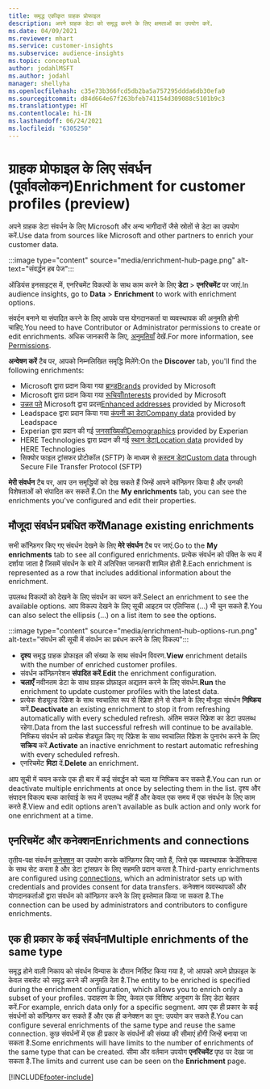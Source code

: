 ```yaml
---
title: समृद्ध एकीकृत ग्राहक प्रोफाइल
description: अपने ग्राहक डेटा को समृद्ध करने के लिए क्षमताओं का उपयोग करें.
ms.date: 04/09/2021
ms.reviewer: mhart
ms.service: customer-insights
ms.subservice: audience-insights
ms.topic: conceptual
author: jodahlMSFT
ms.author: jodahl
manager: shellyha
ms.openlocfilehash: c35e73b366fcd5db2ba5a757295ddda6db30efa0
ms.sourcegitcommit: d84d664e67f263bfeb741154d309088c5101b9c3
ms.translationtype: HT
ms.contentlocale: hi-IN
ms.lasthandoff: 06/24/2021
ms.locfileid: "6305250"
---
```

# <a name="enrichment-for-customer-profiles-preview"></a><span data-ttu-id="7210c-103">ग्राहक प्रोफाइल के लिए संवर्धन (पूर्वावलोकन)</span><span class="sxs-lookup"><span data-stu-id="7210c-103">Enrichment for customer profiles (preview)</span></span>

<span data-ttu-id="7210c-104">अपने ग्राहक डेटा संवर्धन के लिए Microsoft और अन्य भागीदारों जैसे स्रोतों से डेटा का उपयोग करें.</span><span class="sxs-lookup"><span data-stu-id="7210c-104">Use data from sources like Microsoft and other partners to enrich your customer data.</span></span>

:::image type="content" source="media/enrichment-hub-page.png" alt-text="संवर्द्धन हब पेज":::

<span data-ttu-id="7210c-106">ऑडियंस इनसाइट्स में, एनरिचमेंट विकल्पों के साथ काम करने के लिए **डेटा** > **एनरिचमेंट** पर जाएं.</span><span class="sxs-lookup"><span data-stu-id="7210c-106">In audience insights, go to **Data** > **Enrichment** to work with enrichment options.</span></span>  

<span data-ttu-id="7210c-107">संवर्दन बनाने या संपादित करने के लिए आपके पास योगदानकर्ता या व्यवस्थापक की अनुमति होनी चाहिए.</span><span class="sxs-lookup"><span data-stu-id="7210c-107">You need to have Contributor or Administrator permissions to create or edit enrichments.</span></span> <span data-ttu-id="7210c-108">अधिक जानकारी के लिए, [अनुमतियाँ](permissions.md) देखें.</span><span class="sxs-lookup"><span data-stu-id="7210c-108">For more information, see [Permissions](permissions.md).</span></span>

<span data-ttu-id="7210c-109">**अन्वेषण करें** टैब पर, आपको निम्नलिखित समृद्धि मिलेंगे:</span><span class="sxs-lookup"><span data-stu-id="7210c-109">On the **Discover** tab, you'll find the following enrichments:</span></span>

- <span data-ttu-id="7210c-110">Microsoft द्वारा प्रदान किया गया [ब्रान्ड](enrichment-microsoft.md)</span><span class="sxs-lookup"><span data-stu-id="7210c-110">[Brands](enrichment-microsoft.md) provided by Microsoft</span></span>
- <span data-ttu-id="7210c-111">Microsoft द्वारा प्रदान किया गया [रूचियाँ](enrichment-microsoft.md)</span><span class="sxs-lookup"><span data-stu-id="7210c-111">[Interests](enrichment-microsoft.md) provided by Microsoft</span></span>
- <span data-ttu-id="7210c-112">[उन्नत पते](enrichment-enhanced-addresses.md) Microsoft द्वारा प्रदत्त</span><span class="sxs-lookup"><span data-stu-id="7210c-112">[Enhanced addresses](enrichment-enhanced-addresses.md) provided by Microsoft</span></span>
- <span data-ttu-id="7210c-113">Leadspace द्वारा प्रदान किया गया [कंपनी का डेटा](enrichment-leadspace.md)</span><span class="sxs-lookup"><span data-stu-id="7210c-113">[Company data](enrichment-leadspace.md) provided by Leadspace</span></span>
- <span data-ttu-id="7210c-114">Experian द्वारा प्रदान की गई [जनसांख्यिकी](enrichment-experian.md)</span><span class="sxs-lookup"><span data-stu-id="7210c-114">[Demographics](enrichment-experian.md) provided by Experian</span></span>
- <span data-ttu-id="7210c-115">HERE Technologies द्वारा प्रदान की गई [स्थान डेटा](enrichment-here.md)</span><span class="sxs-lookup"><span data-stu-id="7210c-115">[Location data](enrichment-here.md) provided by HERE Technologies</span></span>
- <span data-ttu-id="7210c-116">सिक्योर फाइल ट्रांसफर प्रोटोकॉल (SFTP) के माध्यम से [कस्टम डेटा](enrichment-SFTP-custom-import.md)</span><span class="sxs-lookup"><span data-stu-id="7210c-116">[Custom data](enrichment-SFTP-custom-import.md) through Secure File Transfer Protocol (SFTP)</span></span>

<span data-ttu-id="7210c-117">**मेरी संवर्धन** टैब पर, आप उन समृद्धियों को देख सकते हैं जिन्हें आपने कॉन्फ़िगर किया है और उनकी विशेषताओं को संपादित कर सकतें हैं.</span><span class="sxs-lookup"><span data-stu-id="7210c-117">On the **My enrichments** tab, you can see the enrichments you've configured and edit their properties.</span></span>

## <a name="manage-existing-enrichments"></a><span data-ttu-id="7210c-118">मौजूदा संवर्धन प्रबंधित करें</span><span class="sxs-lookup"><span data-stu-id="7210c-118">Manage existing enrichments</span></span>

<span data-ttu-id="7210c-119">सभी कॉन्फ़िगर किए गए संवर्धन देखने के लिए **मेरे संवर्धन** टैब पर जाएं.</span><span class="sxs-lookup"><span data-stu-id="7210c-119">Go to the **My enrichments** tab to see all configured enrichments.</span></span> <span data-ttu-id="7210c-120">प्रत्येक संवर्धन को पंक्ति के रूप में दर्शाया जाता है जिसमें संवर्धन के बारे में अतिरिक्त जानकारी शामिल होती है.</span><span class="sxs-lookup"><span data-stu-id="7210c-120">Each enrichment is represented as a row that includes additional information about the enrichment.</span></span>

<span data-ttu-id="7210c-121">उपलब्ध विकल्पों को देखने के लिए संवर्धन का चयन करें.</span><span class="sxs-lookup"><span data-stu-id="7210c-121">Select an enrichment to see the available options.</span></span> <span data-ttu-id="7210c-122">आप विकल्प देखने के लिए सूची आइटम पर एलिप्सिस (...) भी चुन सकते हैं.</span><span class="sxs-lookup"><span data-stu-id="7210c-122">You can also select the ellipsis (...) on a list item to see the options.</span></span>

:::image type="content" source="media/enrichment-hub-options-run.png" alt-text="संवर्धन की सूची में संवर्धन का प्रबंधन करने के लिए विकल्प":::

- <span data-ttu-id="7210c-124">**दृश्य** समृद्ध ग्राहक प्रोफाइल की संख्या के साथ संवर्धन विवरण.</span><span class="sxs-lookup"><span data-stu-id="7210c-124">**View** enrichment details with the number of enriched customer profiles.</span></span>
- <span data-ttu-id="7210c-125">संवर्धन कॉन्फ़िगरेशन **संपादित करें**.</span><span class="sxs-lookup"><span data-stu-id="7210c-125">**Edit** the enrichment configuration.</span></span>
- <span data-ttu-id="7210c-126">**चलाएँ** नवीनतम डेटा के साथ ग्राहक प्रोफ़ाइल अद्यतन करने के लिए संवर्धन.</span><span class="sxs-lookup"><span data-stu-id="7210c-126">**Run** the enrichment to update customer profiles with the latest data.</span></span>
- <span data-ttu-id="7210c-127">प्रत्येक शेड्यूल्ड रिफ्रेश के साथ स्वचालित रूप से रिफ्रेश होने से रोकने के लिए मौजूदा संवर्धन **निष्क्रिय** करें.</span><span class="sxs-lookup"><span data-stu-id="7210c-127">**Deactivate** an existing enrichment to stop it from refreshing automatically with every scheduled refresh.</span></span> <span data-ttu-id="7210c-128">अंतिम सफल रिफ्रेश का डेटा उपलब्ध रहेगा.</span><span class="sxs-lookup"><span data-stu-id="7210c-128">Data from the last successful refresh will continue to be available.</span></span> <span data-ttu-id="7210c-129">निष्क्रिय संवर्धन को प्रत्येक शेड्यूल किए गए रिफ्रेश के साथ स्वचालित रिफ्रेश के पुनारंभ करने के लिए **सक्रिय** करें.</span><span class="sxs-lookup"><span data-stu-id="7210c-129">**Activate** an inactive enrichment to restart automatic refreshing with every scheduled refresh.</span></span>
- <span data-ttu-id="7210c-130">एनरिचमेंट **मिटा** दें.</span><span class="sxs-lookup"><span data-stu-id="7210c-130">**Delete** an enrichment.</span></span>

<span data-ttu-id="7210c-131">आप सूची में चयन करके एक ही बार में कई संवर्द्धन को चला या निष्क्रिय कर सकते हैं.</span><span class="sxs-lookup"><span data-stu-id="7210c-131">You can run or deactivate multiple enrichments at once by selecting them in the list.</span></span> <span data-ttu-id="7210c-132">दृश्य और संपादन विकल्प बल्क कार्रवाई के रूप में उपलब्ध नहीं हैं और केवल एक समय में एक संवर्धन के लिए काम करते हैं.</span><span class="sxs-lookup"><span data-stu-id="7210c-132">View and edit options aren't available as bulk action and only work for one enrichment at a time.</span></span>

## <a name="enrichments-and-connections"></a><span data-ttu-id="7210c-133">एनरिचमेंट और कनेक्शन</span><span class="sxs-lookup"><span data-stu-id="7210c-133">Enrichments and connections</span></span>

<span data-ttu-id="7210c-134">तृतीय-पक्ष संवर्धन [कनेक्शन](connections.md) का उपयोग करके कॉन्फ़िगर किए जाते हैं, जिसे एक व्यवस्थापक क्रेडेंशियल्स के साथ सेट करता है और डेटा ट्रांसफ़र के लिए सहमति प्रदान करता है.</span><span class="sxs-lookup"><span data-stu-id="7210c-134">Third-party enrichments are configured using [connections](connections.md), which an administrator sets up with credentials and provides consent for data transfers.</span></span> <span data-ttu-id="7210c-135">कनेक्शन व्यवस्थापकों और योगदानकर्ताओं द्वारा संवर्धन को कॉन्फ़िगर करने के लिए इस्तेमाल किया जा सकता है.</span><span class="sxs-lookup"><span data-stu-id="7210c-135">The connection can be used by administrators and contributors to configure enrichments.</span></span>  

## <a name="multiple-enrichments-of-the-same-type"></a><span data-ttu-id="7210c-136">एक ही प्रकार के कई संवर्धन</span><span class="sxs-lookup"><span data-stu-id="7210c-136">Multiple enrichments of the same type</span></span>

<span data-ttu-id="7210c-137">समृद्ध होने वाली निकाय को संवर्धन विन्यास के दौरान निर्दिष्ट किया गया है, जो आपको अपने प्रोफ़ाइल के केवल सबसेट को समृद्ध करने की अनुमति देता है.</span><span class="sxs-lookup"><span data-stu-id="7210c-137">The entity to be enriched is specified during the enrichment configuration, which allows you to enrich only a subset of your profiles.</span></span> <span data-ttu-id="7210c-138">उदाहरण के लिए, केवल एक विशिष्ट अनुभाग के लिए डेटा बेहतर करें.</span><span class="sxs-lookup"><span data-stu-id="7210c-138">For example, enrich data only for a specific segment.</span></span> <span data-ttu-id="7210c-139">आप एक ही प्रकार के कई संवर्धनों को कॉन्फ़िगर कर सकते हैं और एक ही कनेक्शन का पुन: उपयोग कर सकते हैं.</span><span class="sxs-lookup"><span data-stu-id="7210c-139">You can configure several enrichments of the same type and reuse the same connection.</span></span> <span data-ttu-id="7210c-140">कुछ संवर्धनों में एक ही प्रकार के संवर्धनों की संख्या की सीमाएं होंगी जिन्हें बनाया जा सकता है.</span><span class="sxs-lookup"><span data-stu-id="7210c-140">Some enrichments will have limits to the number of enrichments of the same type that can be created.</span></span> <span data-ttu-id="7210c-141">सीमा और वर्तमान उपयोग **एनरिचमेंट** पृष्ठ पर देखा जा सकता है.</span><span class="sxs-lookup"><span data-stu-id="7210c-141">The limits and current use can be seen on the **Enrichment** page.</span></span>

[!INCLUDE[footer-include](../includes/footer-banner.md)]
